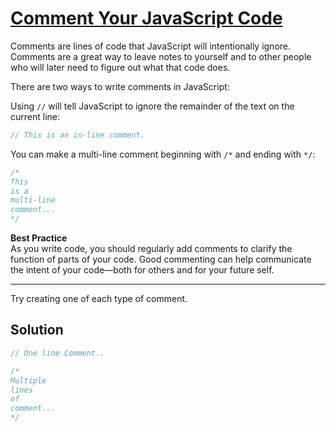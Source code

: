 # [Comment Your JavaScript Code](https://learn.freecodecamp.org/javascript-algorithms-and-data-structures/basic-javascript/comment-your-javascript-code)

Comments are lines of code that JavaScript will intentionally ignore. Comments are a great way to leave notes to yourself and to other people who will later need to figure out what that code does.

There are two ways to write comments in JavaScript:

Using `//` will tell JavaScript to ignore the remainder of the text on the current line:

```js
// This is an in-line comment.
```

You can make a multi-line comment beginning with `/*` and ending with `*/`:

```js
/*
This
is a
multi-line
comment...
*/
```

**Best Practice**  
As you write code, you should regularly add comments to clarify the function of parts of your code. Good commenting can help communicate the intent of your code—both for others and for your future self.

---

Try creating one of each type of comment.

## Solution

```js
// One line Comment..

/*
Multiple
lines
of
comment...
*/
```